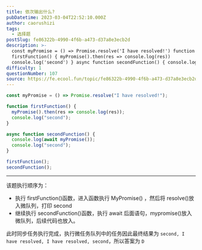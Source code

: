 ```yaml
---
title: 依次输出什么?
pubDatetime: 2023-03-04T22:52:10.000Z
author: caorushizi
tags:
  - 选择题
postSlug: fe86322b-4990-4f6b-a473-d37a8e3ecb2d
description: >-
  const myPromise = () => Promise.resolve('I have resolved!') function
  firstFunction() { myPromise().then(res => console.log(res))
  console.log('second') } async function secondFunction() { console.log(a
difficulty: 1
questionNumber: 107
source: https://fe.ecool.fun/topic/fe86322b-4990-4f6b-a473-d37a8e3ecb2d
---
```


```javascript
const myPromise = () => Promise.resolve("I have resolved!");

function firstFunction() {
  myPromise().then(res => console.log(res));
  console.log("second");
}

async function secondFunction() {
  console.log(await myPromise());
  console.log("second");
}

firstFunction();
secondFunction();
```

---

该题执行顺序为：

- 执行 firstFunction()函数，进入函数执行 MyPromise() ，然后将 resolve()放入微队列，打印 second
- 继续执行 secondFunction()函数，执行 await 后面语句，mypromise()放入微队列，后续代码也放入。

此时同步任务执行完成，执行微任务队列中的任务因此最终结果为 `second, I have resolved, I have resolved, second`，所以答案为 `D`

